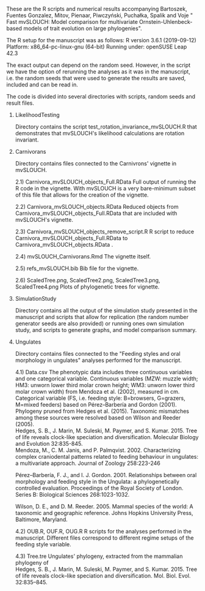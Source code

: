 These are the R scripts and numerical results accompanying Bartoszek, Fuentes Gonzalez, Mitov, Pienaar, Piwczyński, Puchałka, Spalik and Voje " Fast mvSLOUCH: Model comparison for multivariate Ornstein-Uhlenbeck-based models of trait evolution on large phylogenies".

The R setup for the manuscript was as follows: R version 3.6.1 (2019-09-12) Platform: x86_64-pc-linux-gnu (64-bit) Running under: openSUSE Leap 42.3

The exact output can depend on the random seed. However, in the script we have the option of rerunning the analyses as it was in the manuscript, i.e.
the random seeds that were used to generate the results are saved, included and can be read in.

The code is divided into several directories with scripts, random seeds and result files.

1) LikelihoodTesting

    Directory contains the script test_rotation_invariance_mvSLOUCH.R that demonstrates that mvSLOUCH's likelihood calculations are rotation invariant.
        
2) Carnivorans

    Directory contains files connected to the Carnivrons' vignette in mvSLOUCH.
    
    2.1) Carnivora_mvSLOUCH_objects_Full.RData
        Full output of  running the R code in the vignette. With mvSLOUCH is a very bare-minimum subset of this file that allows for the creation of the            vignette.
        
    2.2) Carnivora_mvSLOUCH_objects.RData
        Reduced objects from Carnivora_mvSLOUCH_objects_Full.RData that are included with mvSLOUCH's vignette.
        
    2.3) Carnivora_mvSLOUCH_objects_remove_script.R
        R script to reduce Carnivora_mvSLOUCH_objects_Full.RData to Carnivora_mvSLOUCH_objects.RData .
        
    2.4) mvSLOUCH_Carnivorans.Rmd
        The vignette itself.
        
    2.5) refs_mvSLOUCH.bib 
        Bib file for the vignette.
        
    2.6) ScaledTree.png, ScaledTree2.png, ScaledTree3.png, ScaledTree4.png
        Plots of phylogenetic trees for vignette.

3) SimulationStudy

    Directory contains all the output of the simulation study presented in the manuscript and scripts that allow for replication (the random number generator seeds are also provided) or running ones own simulation study, and scripts to generate graphs, and model comparison summary.
    
4) Ungulates

    Directory contains files connected to the "Feeding styles and oral morphology in ungulates" analyses performed for the manuscript.
    
    4.1) Data.csv
        The phenotypic data includes three continuous variables and one categorical variable. Continuous variables (MZW: muzzle width; HM3: unworn lower 
        third molar crown height; WM3: unworn lower third molar crown width) from Mendoza et al. (2002), measured in cm. Categorical variable (FS, i.e. 
        feeding style: B=browsers, G=grazers, M=mixed feeders) based on Pérez–Barbería and Gordon (2001). Phylogeny pruned from Hedges et al. (2015). 
        Taxonomic mismatches among these sources were resolved based on Wilson and Reeder (2005).        
        Hedges, S. B., J. Marin, M. Suleski, M. Paymer, and S. Kumar. 2015. Tree of life reveals clock-like speciation and diversification. 
        Molecular Biology and Evolution 32:835-845.        
        Mendoza, M., C. M. Janis, and P. Palmqvist. 2002. Characterizing complex craniodental patterns related to feeding behaviour in ungulates: 
        a multivariate approach. Journal of Zoology 258:223-246
       
      Pérez–Barbería, F. J., and I. J. Gordon. 2001. Relationships between oral morphology and feeding style in the Ungulata: a phylogenetically
        controlled evaluation. Proceedings of the Royal Society of London. Series B: Biological Sciences 268:1023-1032.
       
      Wilson, D. E., and D. M. Reeder. 2005. Mammal species of the world: A taxonomic and geographic reference. 
        Johns Hopkins University Press, Baltimore, Maryland.         
    
    4.2) OUB.R, OUF.R, OUG.R
        R scripts for the analyses performed in the manuscript. Different files correspond to different regime setups of the feeding style variable.
        
    4.3) Tree.tre 
        Ungulates' phylogeny, extracted from the mammalian phylogeny of         
        Hedges, S. B., J. Marin, M. Suleski, M. Paymer, and S. Kumar. 2015. Tree of life reveals clock–like speciation and diversification. Mol. Biol. Evol. 32:835–845.

    

